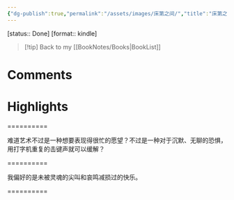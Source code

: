 ```yaml
---
{"dg-publish":true,"permalink":"/assets/images/床第之间/","title":"床第之间","noteIcon":""}
---
```


[status:: Done]
[format:: kindle]

>[!tip] Back to my [[BookNotes/Books\|BookList]]

# Comments

# Highlights

==========

难道艺术不过是一种想要表现得很忙的愿望？不过是一种对于沉默、无聊的恐惧，用打字机重复的击键声就可以缓解？

==========

我偏好的是未被灵魂的尖叫和哀鸣减损过的快乐。

==========
